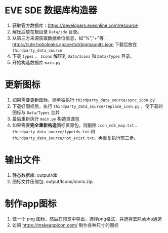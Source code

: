 # EVE SDE 数据库构造器

1. 获取官方数据库：https://developers.eveonline.com/resource
2. 解压后放在根目录 `Data/sde` 目录。
3. 从第三方来源获取数据单位信息，如"%","+"等：https://sde.hoboleaks.space/tq/dogmaunits.json 下载后放在 `thirdparty_data_source`
4. 下载 `types` 、 `Icons` 解压到 `Data/Icons` 和 `Data/Types` 目录。
5. 开始构造数据库 `main.py`

# 更新图标

1. 如果需要更新图标，则单独执行 `thirdparty_data_source/sync_icon.py`
2. 下载好图标后，执行 `thirdparty_data_source/replace_icon.py` ，使下载的图标与 `Data/Types` 合并
3. 最后重新执行 `main.py` 构造资源包
4. 如果需要**完全重新构造**图标资源包，则删除 `icon_md5_map.txt` 、 `thirdparty_data_source/typeids.txt` 和 `thirdparty_data_source/not_exist.txt`，再重复执行前三步。

# 输出文件

1. 静态数据库: output/db
2. 图标文件压缩包: output/Icons/icons.zip

# 制作app图标

1. 做一个 png 图标，然后在预览中导出，选择png格式，并选择去除alpha通道
2. 访问 https://makeappicon.com/ 制作各种尺寸的图标